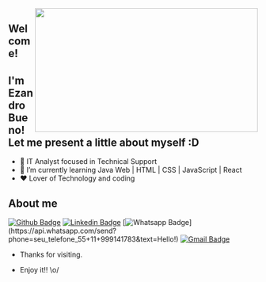<img align="right" width="450" height="250" src="https://deviniciative.files.wordpress.com/2019/08/java_binary_code_gears_programming_coding_development_by_bluebay2014_gettyimages-1040871468_2400x1600-100795798-large.3x2.jpg">

## Welcome!

## I'm Ezandro Bueno! Let me present a little about myself :D
- 🔭 IT Analyst focused in Technical Support
- 🌱 I’m currently learning Java Web | HTML | CSS | JavaScript | React
- :heart: Lover of Technology and coding

## About me 
[![Github Badge](https://img.shields.io/badge/-Github-000?style=flat-square&logo=Github&logoColor=white&link=link_do_seu_perfil_no_github)](https://github.com/ezbueno)
[![Linkedin Badge](https://img.shields.io/badge/-LinkedIn-blue?style=flat-square&logo=Linkedin&logoColor=white&link=link_do_seu_perfil_no_linkedin)](https://www.linkedin.com/in/ezandro-bueno-776aab192/)
[![Whatsapp Badge](https://img.shields.io/badge/-Whatsapp-4CA143?style=flat-square&labelColor=4CA143&logo=whatsapp&logoColor=white&link=https://api.whatsapp.com/send?phone=seu_telefone_55+11+999141783&text=Hello!)](https://api.whatsapp.com/send?phone=seu_telefone_55+11+999141783&text=Hello!)
[![Gmail Badge](https://img.shields.io/badge/-Gmail-c14438?style=flat-square&logo=Gmail&logoColor=white&link=mailto:seu_email)](mailto:ezandro.bueno@gmail.com)

- Thanks for visiting. 

- Enjoy it!! \o/

